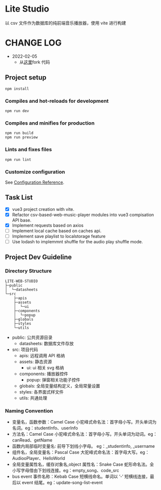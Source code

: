 # Lite Studio

以 csv 文件作为数据库的纯前端音乐播放器，使用 vite 进行构建

# CHANGE LOG

- 2022-02-05
  - 从[这里](https://github.com/K-bai/csv-based-web-music-player)fork 代码

## Project setup

```
npm install
```

### Compiles and hot-reloads for development

```
npm run dev
```

### Compiles and minifies for production

```
npm run build
npm run preview
```

### Lints and fixes files

```
npm run lint
```

### Customize configuration

See [Configuration Reference](https://cn.vitejs.dev/config/#configuring-vite).

## Task List

- [x] vue3 project creation with vite.
- [x] Refactor csv-based-web-music-player modules into vue3 compisation API base.
- [x] Implement requests based on axios
- [ ] Implement local cache based on caches api.
- [ ] Implement save playlist to localstorage feature
- [ ] Use lodash to implemmnt shuffle for the audio play shuffle mode.

## Project Dev Guideline

### Directory Structure

```
LITE-WEB-STUDIO
├─public
│  └─datasheets
└─src
    ├─apis
    ├─assets
    │  └─ui
    ├─components
    │  └─popup
    ├─globals
    ├─styles
    └─utils
```

- public: 公共资源目录
  - datasheets: 数据库文件存放
- src: 项目代码
  - apis: 远程调用 API 格纳
  - assets: 静态资源
    - ui: ui 相关 svg 格纳
  - components: 播放器控件
    - popup: 弹窗相关功能子控件
  - globals: 全局变量结构定义，全局常量设置
  - styles: 各界面式样文件
  - utils: 共通处理

### Naming Convention

- 变量名，函数参数：Camel Case 小驼峰式命名法：首字母小写。开头单词为名词。eg：studentInfo、userInfo
- 方法名：Camel Case 小驼峰式命名法：首字母小写。开头单词为动词。eg：canRead、getName
- 函数内局部临时变量名: 前导下划线小字母。 eg：\_studentinfo, \_username
- 组件名，全局变量名：Pascal Case 大驼峰式命名法：首字母大写。eg：AudiooPlayer、HelloWorld
- 全局变量属性名，缓存对象名,object 属性名：Snake Case 蛇形命名法。全小写字母借由下划线连接。eg：empty_song、code_src
- bus event 事件名称：Kebab Case 短横线命名。单词以 ‘-’ 短横线连接，最后以 event 结尾。eg：update-song-list-event
